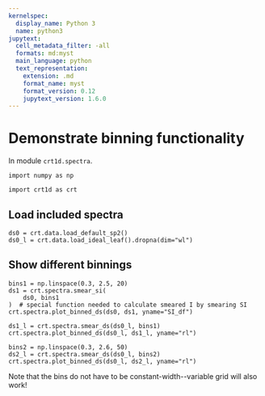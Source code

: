 ```yaml
---
kernelspec:
  display_name: Python 3
  name: python3
jupytext:
  cell_metadata_filter: -all
  formats: md:myst
  main_language: python
  text_representation:
    extension: .md
    format_name: myst
    format_version: 0.12
    jupytext_version: 1.6.0
---
```


# Demonstrate binning functionality

In module `crt1d.spectra`.

```{code-cell}
import numpy as np

import crt1d as crt
```

## Load included spectra

```{code-cell}
ds0 = crt.data.load_default_sp2()
ds0_l = crt.data.load_ideal_leaf().dropna(dim="wl")
```

## Show different binnings

```{code-cell}
bins1 = np.linspace(0.3, 2.5, 20)
ds1 = crt.spectra.smear_si(
    ds0, bins1
)  # special function needed to calculate smeared I by smearing SI
crt.spectra.plot_binned_ds(ds0, ds1, yname="SI_df")
```

```{code-cell}
ds1_l = crt.spectra.smear_ds(ds0_l, bins1)
crt.spectra.plot_binned_ds(ds0_l, ds1_l, yname="rl")
```

```{code-cell}
bins2 = np.linspace(0.3, 2.6, 50)
ds2_l = crt.spectra.smear_ds(ds0_l, bins2)
crt.spectra.plot_binned_ds(ds0_l, ds2_l, yname="rl")
```

Note that the bins do not have to be constant-width--variable grid will also work!
